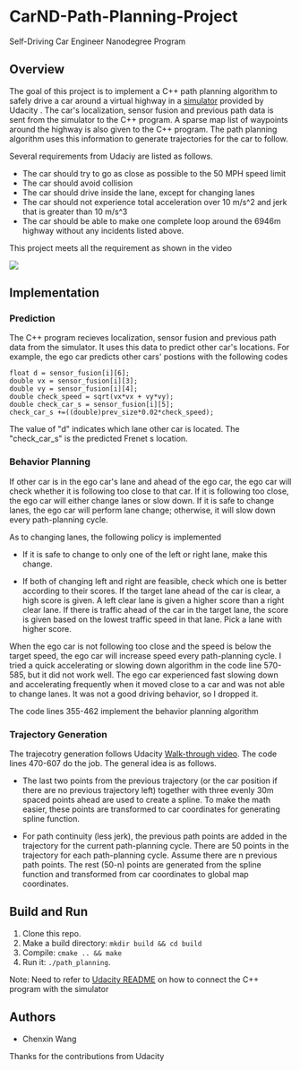 # CarND-Path-Planning-Project
Self-Driving Car Engineer Nanodegree Program

## Overview

The goal of this project is to implement a  C++ path planning  algorithm to  safely drive a car around a virtual highway in a [simulator](https://github.com/udacity/self-driving-car-sim/releases/tag/T3_v1.2) provided by Udacity .  The car's localization, sensor fusion and previous path data is sent from the simulator to the C++ program. A sparse map list of waypoints around the highway is also given to the C++ program. The path planning algorithm uses this information to generate trajectories for the car to follow.

Several requirements from Udaciy are listed as follows.

* The car should try to go as close as possible to the 50 MPH speed limit
* The car should avoid collision
* The car should drive inside the lane, except for changing lanes
* The car should not experience total acceleration over 10 m/s^2 and jerk that is greater than 10 m/s^3
* The car should be able to make one complete loop around the 6946m highway without any incidents listed above.

This project meets all the requirement as shown in the video

![](path_planning.gif)


## Implementation

 

### Prediction

The C++ program recieves localization, sensor fusion and previous path data from the simulator. It uses this data to predict other car's locations. For example, the ego car predicts other cars' postions with the following codes

```
float d = sensor_fusion[i][6];
double vx = sensor_fusion[i][3];
double vy = sensor_fusion[i][4];
double check_speed = sqrt(vx*vx + vy*vy);
double check_car_s = sensor_fusion[i][5];
check_car_s +=((double)prev_size*0.02*check_speed);

```
The value of "d" indicates which lane other car is located. The "check_car_s" is the predicted Frenet s location.   

### Behavior Planning

If other car is in the ego car's lane  and ahead of the ego car, the ego car will check whether it is following too close to that car. If it is following too close, the ego car will either change lanes or slow down. If it is safe to change lanes, the ego car will perform lane change; otherwise, it will slow down every path-planning cycle.  

As to changing lanes, the following policy is implemented

* If it is safe to change to only one of the left or right lane, make this change.
          
* If both of changing left and right are feasible, check which one is better according to their scores. If the target lane ahead of the car is clear, a high score is given. A left clear lane is given a higher score than a right clear lane. If there is traffic ahead of the car in the target lane, the score is given based on the lowest traffic speed in that lane. Pick a lane with higher score. 

When the ego car is not following too close and the speed is below the target speed, the ego car will increase speed every path-planning cycle.  I tried a quick accelerating or slowing down algorithm in the code line 570-585, but it did not work well. The ego car experienced fast slowing down and accelerating frequently when it moved close to a car and was not able to change lanes. It was not a good driving behavior, so I dropped it.

The code lines 355-462 implement the behavior planning algorithm 

### Trajectory Generation 

The trajecotry generation follows Udacity [Walk-through video](https://www.youtube.com/watch?v=7sI3VHFPP0w). The code lines 470-607 do the job.  The general idea is as follows.

* The last two points from the previous trajectory (or the car position if there are no previous trajectory left) together with three evenly 30m spaced points ahead are used to create a spline. To make the math easier, these points are transformed to car coordinates for generating spline function. 

* For path continuity (less jerk), the previous path points are added in the trajectory for the current path-planning cycle.  There are 50 points in the trajectory for each path-planning cycle. Assume there are n previous path points. The rest (50-n) points are generated from the spline function and transformed from car coordinates to global map coordinates. 

## Build and Run 

1. Clone this repo.
2. Make a build directory: `mkdir build && cd build`
3. Compile: `cmake .. && make`
4. Run it: `./path_planning`.

Note: Need to refer to [Udacity README](README_Udacity.md) on how to connect the C++ program with the simulator

## Authors

* Chenxin Wang

Thanks for the contributions from Udacity





